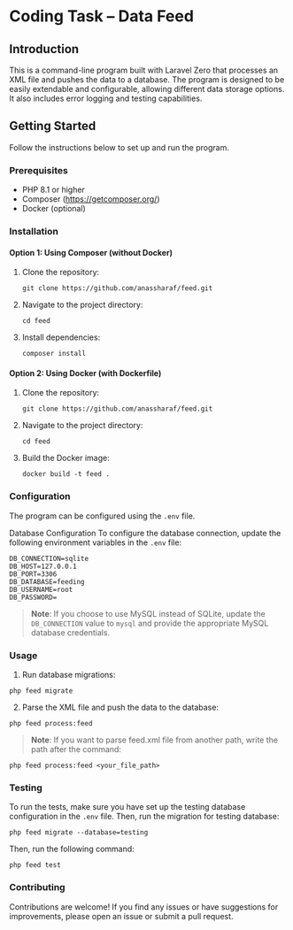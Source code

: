 # Coding Task – Data Feed

## Introduction
This is a command-line program built with Laravel Zero that processes an XML file and pushes the data to a database. The program is designed to be easily extendable and configurable, allowing different data storage options. It also includes error logging and testing capabilities.

## Getting Started
Follow the instructions below to set up and run the program.

### Prerequisites
- PHP 8.1 or higher
- Composer (https://getcomposer.org/)
- Docker (optional)

### Installation

#### Option 1: Using Composer (without Docker)
1. Clone the repository:
   ```shell
   git clone https://github.com/anassharaf/feed.git
2. Navigate to the project directory:
   ```shell
   cd feed
3. Install dependencies:
   ```shell
   composer install
#### Option 2: Using Docker (with Dockerfile)
1. Clone the repository:
   ```shell
   git clone https://github.com/anassharaf/feed.git
2. Navigate to the project directory:
   ```shell
   cd feed
3. Build the Docker image:
   ```shell
   docker build -t feed .

### Configuration
The program can be configured using the `.env` file.

Database Configuration
To configure the database connection, update the following environment variables in the `.env` file:

```
DB_CONNECTION=sqlite
DB_HOST=127.0.0.1
DB_PORT=3306
DB_DATABASE=feeding
DB_USERNAME=root
DB_PASSWORD=
```

>**Note**: If you choose to use MySQL instead of SQLite, update the `DB_CONNECTION` value to `mysql` and provide the appropriate MySQL database credentials.

### Usage
1. Run database migrations:
```
php feed migrate
```
2. Parse the XML file and push the data to the database:
```
php feed process:feed
```
>**Note**:  If you want to parse feed.xml file from another path, write the path after the command:
```
php feed process:feed <your_file_path>
```

### Testing
To run the tests, make sure you have set up the testing database configuration in the `.env` file. Then, run the migration for testing database:
```
php feed migrate --database=testing
```
Then, run the following command:
```
php feed test
```

### Contributing
Contributions are welcome! If you find any issues or have suggestions for improvements, please open an issue or submit a pull request.
